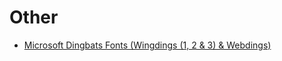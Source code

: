 <!--
# North American Indigenous Languages
## Yuki-Wappo
- [Yuki]()
- [Wappo]()
## Iroquois (Haudenosaunee)
- [Oneida](languages/north-american-indigenous/iroquois/oneida.md) <!--Sort out and then make public-->
<!--
# European
## Ireland
- [Shelta (Cant, Gammon)](Languages/Shelta.md)
# Sign Languages
- [Japanese Sign Language (JSL)](Languages/Sign-Langauge/Japanese-Sign-Langauge.md)
# Constructed
- [toki pona](Languages/Constructed/toki-pona.md)
- [Esperanto](Languages/Constructed/Esperanto.md)
- [Wenja](Languages/Constructed/Wenja.md)
-->

# Other

- [Microsoft Dingbats Fonts (Wingdings (1, 2 & 3) & Webdings)](languages/other/wingdings.md) <!-- 1. Finish Page 2. Anki Deck-->
<!--
- [Morse Code]()
- [NATO Phonetic Alphabet]()
- [Standard Galactic/Minecraft Enchantment Table Alphabet]()
- [Pig Latin]()
- [Ogham]()
## Ciphers

- [A1Z26]()
-->

